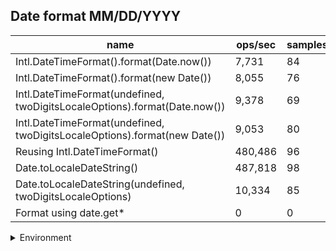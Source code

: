## Date format MM/DD/YYYY

|name|ops/sec|samples|
|-|-|-|
|Intl.DateTimeFormat().format(Date.now())|7,731|84|
|Intl.DateTimeFormat().format(new Date())|8,055|76|
|Intl.DateTimeFormat(undefined, twoDigitsLocaleOptions).format(Date.now())|9,378|69|
|Intl.DateTimeFormat(undefined, twoDigitsLocaleOptions).format(new Date())|9,053|80|
|Reusing Intl.DateTimeFormat()|480,486|96|
|Date.toLocaleDateString()|487,818|98|
|Date.toLocaleDateString(undefined, twoDigitsLocaleOptions)|10,334|85|
|Format using date.get*|0|0|


<details>
<summary>Environment</summary>

* __Machine:__ linux x64 | 2 vCPUs | 6.8GB Mem
* __Run:__ Sat Oct 14 2023 01:44:29 GMT+0000 (Coordinated Universal Time)
</details>

<!--
{"environment":{"platform":"linux","arch":"x64","cpus":2,"totalMemory":6.759754180908203},"benchmarks":[{"name":"Intl.DateTimeFormat().format(Date.now())","hz":7730.655349835371,"cycles":6,"stats":{"deviation":0.00008775035593930576,"mean":0.0001293551393442078,"moe":0.000018765723589722033,"rme":14.507134146241645,"sem":0.000009574348770266343,"variance":7.700124967474853e-9}},{"name":"Intl.DateTimeFormat().format(new Date())","hz":8055.1087368482295,"cycles":4,"stats":{"deviation":0.0000256350587066226,"mean":0.00012414481699365315,"moe":0.000005763464089874862,"rme":4.642532994486203,"sem":0.0000029405429029973784,"variance":6.571562348919872e-10}},{"name":"Intl.DateTimeFormat(undefined, twoDigitsLocaleOptions).format(Date.now())","hz":9377.975724101101,"cycles":4,"stats":{"deviation":0.00001644984897439069,"mean":0.00010663282028231654,"moe":0.000003881445039751615,"rme":3.640009735722328,"sem":0.000001980329101914089,"variance":2.705975312802624e-10}},{"name":"Intl.DateTimeFormat(undefined, twoDigitsLocaleOptions).format(new Date())","hz":9053.411231731512,"cycles":3,"stats":{"deviation":0.00015959004737600317,"mean":0.00011045560335258789,"moe":0.00003497171105758519,"rme":31.661328168161084,"sem":0.00001784270972325775,"variance":2.546898322147493e-8}},{"name":"Reusing Intl.DateTimeFormat()","hz":480486.45465566264,"cycles":6,"stats":{"deviation":1.0205990876617878e-7,"mean":0.0000020812241225752,"moe":2.0416233806558253e-8,"rme":0.9809723799134258,"sem":1.0416445819672579e-8,"variance":1.0416224977360736e-14}},{"name":"Date.toLocaleDateString()","hz":487818.4373731584,"cycles":4,"stats":{"deviation":7.678214135184833e-8,"mean":0.000002049943018523194,"moe":1.5202088390696476e-8,"rme":0.7415859003558187,"sem":7.756167546273712e-9,"variance":5.895497230575216e-15}},{"name":"Date.toLocaleDateString(undefined, twoDigitsLocaleOptions)","hz":10333.946682724743,"cycles":5,"stats":{"deviation":0.00003886925154859152,"mean":0.00009676844972228276,"moe":0.000008263286042834378,"rme":8.539235739075398,"sem":0.000004215962266752234,"variance":1.5108187159476838e-9}},{"name":"Format using date.get*","hz":0,"cycles":0,"stats":{"deviation":0,"mean":0,"moe":0,"rme":0,"sem":0,"variance":0}}]}-->
